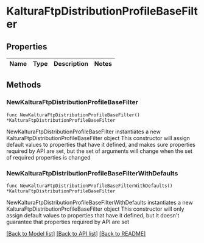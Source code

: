 # KalturaFtpDistributionProfileBaseFilter

## Properties

Name | Type | Description | Notes
------------ | ------------- | ------------- | -------------

## Methods

### NewKalturaFtpDistributionProfileBaseFilter

`func NewKalturaFtpDistributionProfileBaseFilter() *KalturaFtpDistributionProfileBaseFilter`

NewKalturaFtpDistributionProfileBaseFilter instantiates a new KalturaFtpDistributionProfileBaseFilter object
This constructor will assign default values to properties that have it defined,
and makes sure properties required by API are set, but the set of arguments
will change when the set of required properties is changed

### NewKalturaFtpDistributionProfileBaseFilterWithDefaults

`func NewKalturaFtpDistributionProfileBaseFilterWithDefaults() *KalturaFtpDistributionProfileBaseFilter`

NewKalturaFtpDistributionProfileBaseFilterWithDefaults instantiates a new KalturaFtpDistributionProfileBaseFilter object
This constructor will only assign default values to properties that have it defined,
but it doesn't guarantee that properties required by API are set


[[Back to Model list]](../README.md#documentation-for-models) [[Back to API list]](../README.md#documentation-for-api-endpoints) [[Back to README]](../README.md)


